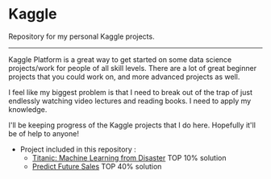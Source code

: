 # Kaggle
Repository for my personal Kaggle projects.


---

Kaggle Platform is a great way to get started on some data science projects/work for people of all skill levels. There are a lot of great beginner projects that you could work on, and more advanced projects as well.

I feel like my biggest problem is that I need to break out of the trap of just endlessly watching video lectures and reading books. I need to apply my knowledge.

I'll be keeping progress of the Kaggle projects that I do here. Hopefully it'll be of help to anyone! 


 * Project included in this repository :
   * [Titanic: Machine Learning from Disaster](https://www.kaggle.com/c/titanic/leaderboard) TOP 10% solution
    * [Predict Future Sales](https://www.kaggle.com/c/competitive-data-science-predict-future-sales) TOP 40% solution

